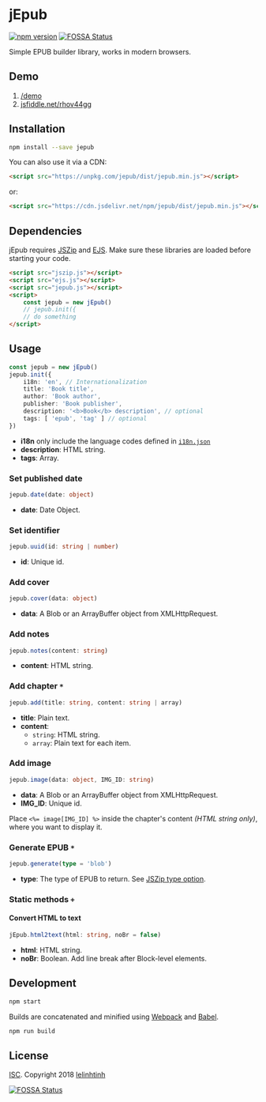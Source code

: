 # jEpub

[![npm version](https://badge.fury.io/js/jepub.svg)](https://www.npmjs.com/package/jepub)
[![FOSSA Status](https://app.fossa.io/api/projects/git%2Bgithub.com%2Flelinhtinh%2FjEpub.svg?type=shield)](https://app.fossa.io/projects/git%2Bgithub.com%2Flelinhtinh%2FjEpub?ref=badge_shield)

Simple EPUB builder library, works in modern browsers.

## Demo

1. [/demo](https://lelinhtinh.github.io/jEpub/demo/)
2. [jsfiddle.net/rhov44gg](https://jsfiddle.net/baivong/rhov44gg/embedded/result,resources,js,html/)

## Installation

```bash
npm install --save jepub
```

You can also use it via a CDN:

```html
<script src="https://unpkg.com/jepub/dist/jepub.min.js"></script>
```

or:

```html
<script src="https://cdn.jsdelivr.net/npm/jepub/dist/jepub.min.js"></script>
```

## Dependencies

jEpub requires [JSZip](https://github.com/Stuk/jszip) and [EJS](https://github.com/mde/ejs). Make sure these libraries are loaded before starting your code.

```html
<script src="jszip.js"></script>
<script src="ejs.js"></script>
<script src="jepub.js"></script>
<script>
    const jepub = new jEpub()
    // jepub.init({
    // do something
</script>
```

## Usage

```typescript
const jepub = new jEpub()
jepub.init({
    i18n: 'en', // Internationalization
    title: 'Book title',
    author: 'Book author',
    publisher: 'Book publisher',
    description: '<b>Book</b> description', // optional
    tags: [ 'epub', 'tag' ] // optional
})
```

- **i18n** only include the language codes defined in [`i18n.json`](https://github.com/lelinhtinh/jEpub/blob/master/src/i18n.json)
- **description**: HTML string.
- **tags**: Array.

### Set published date

```typescript
jepub.date(date: object)
```

- **date**: Date Object.

### Set identifier

```typescript
jepub.uuid(id: string | number)
```

- **id**: Unique id.

### Add cover

```typescript
jepub.cover(data: object)
```

- **data**: A Blob or an ArrayBuffer object from XMLHttpRequest.

### Add notes

```typescript
jepub.notes(content: string)
```

- **content**: HTML string.

### Add chapter `*`

```typescript
jepub.add(title: string, content: string | array)
```

- **title**: Plain text.
- **content**:
  - `string`: HTML string.
  - `array`: Plain text for each item.

### Add image

```typescript
jepub.image(data: object, IMG_ID: string)
```

- **data**: A Blob or an ArrayBuffer object from XMLHttpRequest.
- **IMG_ID**: Unique id.

Place `<%= image[IMG_ID] %>` inside the chapter's content *(HTML string only)*, where you want to display it.

### Generate EPUB `*`

```typescript
jepub.generate(type = 'blob')
```

- **type**: The type of EPUB to return. See [JSZip type option](https://stuk.github.io/jszip/documentation/api_jszip/generate_async.html#type-option).

### Static methods `+`

#### Convert HTML to text

```typescript
jEpub.html2text(html: string, noBr = false)
```

- **html**: HTML string.
- **noBr**: Boolean. Add line break after Block-level elements.

## Development

```bash
npm start
```

Builds are concatenated and minified using [Webpack](https://webpack.js.org/) and [Babel](https://babeljs.io/).

```bash
npm run build
```

## License

[ISC](./LICENSE). Copyright 2018 [lelinhtinh](https://github.com/lelinhtinh)


[![FOSSA Status](https://app.fossa.io/api/projects/git%2Bgithub.com%2Flelinhtinh%2FjEpub.svg?type=large)](https://app.fossa.io/projects/git%2Bgithub.com%2Flelinhtinh%2FjEpub?ref=badge_large)

